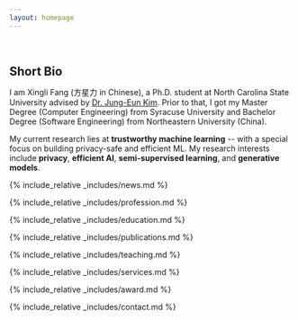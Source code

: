 ```yaml
---
layout: homepage
---
```


<h1 id="about-me"></h1>

<h2 style="margin: 60px 0px 10px;">Short Bio</h2>

I am Xingli Fang (方星力 in Chinese), a Ph.D. student at North Carolina State University advised by [Dr. Jung-Eun Kim](https://jungeunkim.wordpress.ncsu.edu/). Prior to that, I got my Master Degree (Computer Engineering) from Syracuse University and Bachelor Degree (Software Engineering) from Northeastern University (China).

My current research lies at **trustworthy machine learning** -- with a special focus on building privacy-safe and efficient ML. My research interests include **privacy**, **efficient AI**, **semi-supervised learning**, and **generative models**.

<!-- 
<strong style="color:#e74d3c; font-weight:600">

</strong> 
-->

{% include_relative _includes/news.md %}

{% include_relative _includes/profession.md %}

{% include_relative _includes/education.md %}

{% include_relative _includes/publications.md %}

{% include_relative _includes/teaching.md %}

<!--
{% include_relative _includes/talks.md %}
-->

{% include_relative _includes/services.md %}

{% include_relative _includes/award.md %}

<!--
{% include_relative _includes/patent.md %}
-->

{% include_relative _includes/contact.md %}
